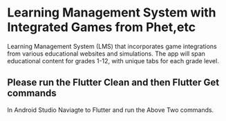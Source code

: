 # Learning Management System with Integrated Games from Phet,etc
Learning Management System (LMS) that incorporates game integrations from various educational websites and simulations. The app will span educational content for grades 1-12, with unique tabs for each grade level.

## Please run the Flutter Clean and then Flutter Get commands
In Android Studio Naviagte to Flutter and run the Above Two commands.
